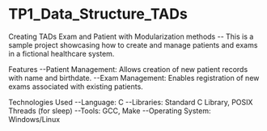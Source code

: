 # TP1_Data_Structure_TADs
Creating TADs Exam and Patient with Modularization methods 
-- This is a sample project showcasing how to create and manage patients and exams in a fictional healthcare system.

Features
--Patient Management: Allows creation of new patient records with name and birthdate.
--Exam Management: Enables registration of new exams associated with existing patients.

Technologies Used
--Language: C
--Libraries: Standard C Library, POSIX Threads (for sleep)
--Tools: GCC, Make
--Operating System: Windows/Linux


